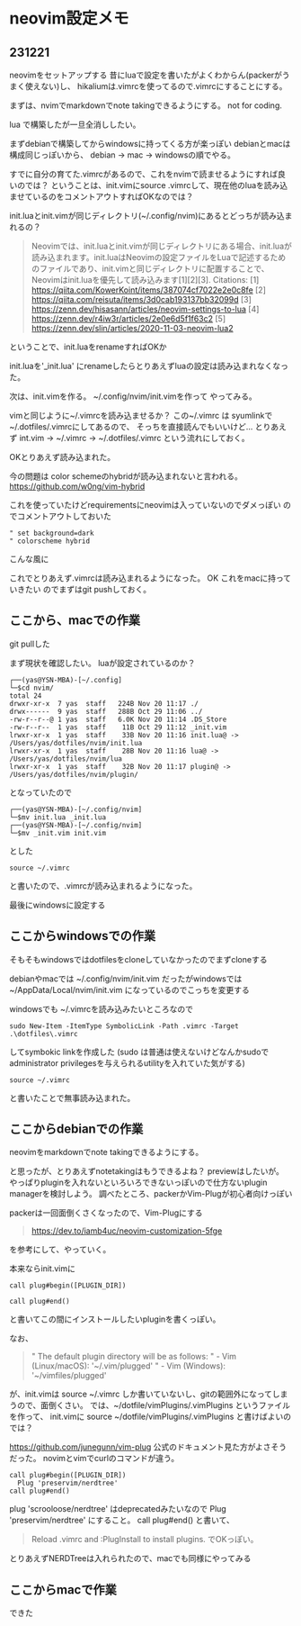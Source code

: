 # neovim設定メモ

## 231221

neovimをセットアップする
昔にluaで設定を書いたがよくわからん(packerがうまく使えない)し、
hikaliumは.vimrcを使ってるので.vimrcにすることにする。

まずは、nvimでmarkdownでnote takingできるようにする。
not for coding.

lua で構築したが一旦全消ししたい。

まずdebianで構築してからwindowsに持ってくる方が楽っぽい
debianとmacは構成同じっぽいから、
debian -> mac -> windowsの順でやる。

すでに自分の育てた.vimrcがあるので、これをnvimで読ませるようにすれば良いのでは？
ということは、init.vimにsource .vimrcして、現在他のluaを読み込ませているのをコメントアウトすればOKなのでは？

init.luaとinit.vimが同じディレクトリ(~/.config/nvim)にあるとどっちが読み込まれるの？

> Neovimでは、init.luaとinit.vimが同じディレクトリにある場合、init.luaが読み込まれます。init.luaはNeovimの設定ファイルをLuaで記述するためのファイルであり、init.vimと同じディレクトリに配置することで、Neovimはinit.luaを優先して読み込みます[1][2][3].
> Citations:
> [1] https://qiita.com/KowerKoint/items/387074cf7022e2e0c8fe
> [2] https://qiita.com/reisuta/items/3d0cab193137bb32099d
> [3] https://zenn.dev/hisasann/articles/neovim-settings-to-lua
> [4] https://zenn.dev/r4iw3r/articles/2e0e6d5f1f63c2
> [5] https://zenn.dev/slin/articles/2020-11-03-neovim-lua2

ということで、init.luaをrenameすればOKか

init.luaを'_init.lua'
にrenameしたらとりあえずluaの設定は読み込まれなくなった。

次は、init.vimを作る。
~/.config/nvim/init.vimを作って
やってみる。

vimと同じように~/.vimrcを読み込ませるか？
この~/.vimrc は syumlinkで~/.dotfiles/.vimrcにしてあるので、
そっちを直接読んでもいいけど...
とりあえず
int.vim -> ~/.vimrc -> ~/.dotfiles/.vimrc
という流れにしておく。

OKとりあえず読み込まれた。

今の問題は
color schemeのhybridが読み込まれないと言われる。
https://github.com/w0ng/vim-hybrid

これを使っていたけどrequirementsにneovimは入っていないのでダメっぽい
のでコメントアウトしておいた

```vim
" set background=dark
" colorscheme hybrid
```
こんな風に

これでとりあえず.vimrcは読み込まれるようになった。
OK
これをmacに持っていきたい
のでまずはgit pushしておく。

## ここから、macでの作業

git pullした

まず現状を確認したい。
luaが設定されているのか？

```
┌──(yas@YSN-MBA)-[~/.config]
└─$cd nvim/
total 24
drwxr-xr-x  7 yas  staff   224B Nov 20 11:17 ./
drwx------  9 yas  staff   288B Oct 29 11:06 ../
-rw-r--r--@ 1 yas  staff   6.0K Nov 20 11:14 .DS_Store
-rw-r--r--  1 yas  staff    11B Oct 29 11:12 _init.vim
lrwxr-xr-x  1 yas  staff    33B Nov 20 11:16 init.lua@ -> /Users/yas/dotfiles/nvim/init.lua
lrwxr-xr-x  1 yas  staff    28B Nov 20 11:16 lua@ -> /Users/yas/dotfiles/nvim/lua
lrwxr-xr-x  1 yas  staff    32B Nov 20 11:17 plugin@ -> /Users/yas/dotfiles/nvim/plugin/
```
となっていたので

```
┌──(yas@YSN-MBA)-[~/.config/nvim]
└─$mv init.lua _init.lua
┌──(yas@YSN-MBA)-[~/.config/nvim]
└─$mv _init.vim init.vim
```

とした

``` init.vim
source ~/.vimrc
```
と書いたので、.vimrcが読み込まれるようになった。


最後にwindowsに設定する

## ここからwindowsでの作業

そもそもwindowsではdotfilesをcloneしていなかったのでまずcloneする

debianやmacでは
~/.config/nvim/init.vim
だったがwindowsでは
~/AppData/Local/nvim/init.vim
になっているのでこっちを変更する

windowsでも
~/.vimrcを読み込みたいところなので

```
sudo New-Item -ItemType SymbolicLink -Path .vimrc -Target .\dotfiles\.vimrc
```
してsymbokic linkを作成した
(sudo は普通は使えないけどなんかsudoでadministrator privilegesを与えられるutilityを入れていた気がする)


``` init.vim
source ~/.vimrc
```

と書いたことで無事読み込まれた。

## ここからdebianでの作業

neovimをmarkdownでnote takingできるようにする。

と思ったが、とりあえずnotetakingはもうできるよね？
previewはしたいが。
やっぱりpluginを入れないといろいろできないっぽいので仕方ないplugin managerを検討しよう。
調べたところ、packerかVim-Plugが初心者向けっぽい

packerは一回面倒くさくなったので、Vim-Plugにする

> https://dev.to/iamb4uc/neovim-customization-5fge

を参考にして、やっていく。

本来ならinit.vimに


```
call plug#begin([PLUGIN_DIR])

call plug#end()
```
と書いてこの間にインストールしたいpluginを書くっぽい。

なお、
> " The default plugin directory will be as follows:
> "   - Vim (Linux/macOS): '~/.vim/plugged'
> "   - Vim (Windows): '~/vimfiles/plugged'

が、init.vimは
source ~/.vimrc
しか書いていないし、gitの範囲外になってしまうので、面倒くさい。
では、~/dotfile/vimPlugins/.vimPlugins
というファイルを作って、
init.vimに
source ~/dotfile/vimPlugins/.vimPlugins
と書けばよいのでは？

https://github.com/junegunn/vim-plug
公式のドキュメント見た方がよさそうだった。
novimとvimでcurlのコマンドが違う。

```
call plug#begin([PLUGIN_DIR])
  Plug 'preservim/nerdtree'
call plug#end()

```
plug 'scrooloose/nerdtree'
はdeprecatedみたいなので
Plug 'preservim/nerdtree'
にすること。
call plug#end()
と書いて、
> Reload .vimrc and :PlugInstall to install plugins.
でOKっぽい。

とりあえずNERDTreeは入れられたので、macでも同様にやってみる

## ここからmacで作業

できた

